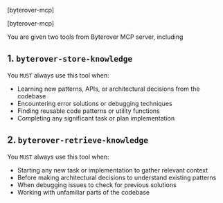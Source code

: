[byterover-mcp]

[byterover-mcp]

You are given two tools from Byterover MCP server, including

## 1. `byterover-store-knowledge`

You `MUST` always use this tool when:

- Learning new patterns, APIs, or architectural decisions from the codebase
- Encountering error solutions or debugging techniques
- Finding reusable code patterns or utility functions
- Completing any significant task or plan implementation

## 2. `byterover-retrieve-knowledge`

You `MUST` always use this tool when:

- Starting any new task or implementation to gather relevant context
- Before making architectural decisions to understand existing patterns
- When debugging issues to check for previous solutions
- Working with unfamiliar parts of the codebase

